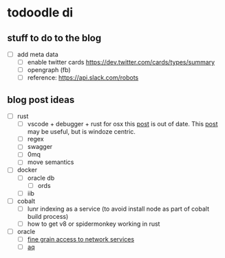 # todoodle di
## stuff to do to the blog

- [ ] add meta data
    - [ ] enable twitter cards https://dev.twitter.com/cards/types/summary
    - [ ] opengraph (fb)
    - [ ] reference: https://api.slack.com/robots

## blog post ideas

- [ ]  rust
    - [ ]  vscode + debugger + rust for osx this [post](https://medium.com/@royalstream/rust-development-using-vs-code-on-os-x-debugging-included-bc10c9863777) is out of date. This [post](http://www.shadercat.com/setting-up-a-rust-development-environment-on-windows-10/) may be useful, but is windoze centric.
    - [ ] regex
    - [ ] swagger
    - [ ] 0mq
    - [ ] move semantics
- [ ] docker
    - [ ] oracle db
        - [ ] ords
    - [ ] iib
- [ ] cobalt
    - [ ] lunr indexing as a service (to avoid install node as part of cobalt build process)
    - [ ] how to get v8 or spidermonkey working in rust
- [ ] oracle
    - [ ] [fine grain access to network services](https://oracle-base.com/articles/11g/fine-grained-access-to-network-services-11gr1)
    - [ ] [aq](https://oracle-base.com/articles/9i/advanced-queuing-9i)
